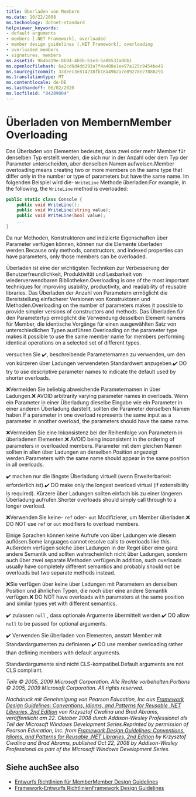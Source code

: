 ```yaml
---
title: Überladen von Membern
ms.date: 10/22/2008
ms.technology: dotnet-standard
helpviewer_keywords:
- default arguments
- members [.NET Framework], overloaded
- member design guidelines [.NET Framework], overloading
- overloaded members
- signatures, members
ms.assetid: 964ba19e-8b94-4b5b-b1e3-5a0b531a0bb1
ms.openlocfilehash: 6a2cd6d4dd293a7f4a408e1ee97a125c9454be41
ms.sourcegitcommit: 33deec3e814238fb18a49b2a7e89278e27888291
ms.translationtype: MT
ms.contentlocale: de-DE
ms.lasthandoff: 06/02/2020
ms.locfileid: "84289004"
---
```

# <a name="member-overloading"></a><span data-ttu-id="922c7-102">Überladen von Membern</span><span class="sxs-lookup"><span data-stu-id="922c7-102">Member Overloading</span></span>
<span data-ttu-id="922c7-103">Das Überladen von Elementen bedeutet, dass zwei oder mehr Member für denselben Typ erstellt werden, die sich nur in der Anzahl oder dem Typ der Parameter unterscheiden, aber denselben Namen aufweisen.</span><span class="sxs-lookup"><span data-stu-id="922c7-103">Member overloading means creating two or more members on the same type that differ only in the number or type of parameters but have the same name.</span></span> <span data-ttu-id="922c7-104">Im folgenden Beispiel wird die- `WriteLine` Methode überladen:</span><span class="sxs-lookup"><span data-stu-id="922c7-104">For example, in the following, the `WriteLine` method is overloaded:</span></span>

```csharp
public static class Console {
    public void WriteLine();
    public void WriteLine(string value);
    public void WriteLine(bool value);
    ...
}
```

 <span data-ttu-id="922c7-105">Da nur Methoden, Konstruktoren und indizierte Eigenschaften über Parameter verfügen können, können nur die Elemente überladen werden.</span><span class="sxs-lookup"><span data-stu-id="922c7-105">Because only methods, constructors, and indexed properties can have parameters, only those members can be overloaded.</span></span>

 <span data-ttu-id="922c7-106">Überladen ist eine der wichtigsten Techniken zur Verbesserung der Benutzerfreundlichkeit, Produktivität und Lesbarkeit von wiederverwendbaren Bibliotheken.</span><span class="sxs-lookup"><span data-stu-id="922c7-106">Overloading is one of the most important techniques for improving usability, productivity, and readability of reusable libraries.</span></span> <span data-ttu-id="922c7-107">Das Überladen der Anzahl von Parametern ermöglicht die Bereitstellung einfacherer Versionen von Konstruktoren und Methoden.</span><span class="sxs-lookup"><span data-stu-id="922c7-107">Overloading on the number of parameters makes it possible to provide simpler versions of constructors and methods.</span></span> <span data-ttu-id="922c7-108">Das Überladen für den Parametertyp ermöglicht die Verwendung desselben Element namens für Member, die identische Vorgänge für einen ausgewählten Satz von unterschiedlichen Typen ausführen.</span><span class="sxs-lookup"><span data-stu-id="922c7-108">Overloading on the parameter type makes it possible to use the same member name for members performing identical operations on a selected set of different types.</span></span>

 <span data-ttu-id="922c7-109">versuchen Sie ✔️, beschreibende Parameternamen zu verwenden, um den von kürzeren über Ladungen verwendeten Standardwert anzugeben.</span><span class="sxs-lookup"><span data-stu-id="922c7-109">✔️ DO try to use descriptive parameter names to indicate the default used by shorter overloads.</span></span>

 <span data-ttu-id="922c7-110">❌Vermeiden Sie beliebig abweichende Parameternamen in über Ladungen.</span><span class="sxs-lookup"><span data-stu-id="922c7-110">❌ AVOID arbitrarily varying parameter names in overloads.</span></span> <span data-ttu-id="922c7-111">Wenn ein Parameter in einer Überladung dieselbe Eingabe wie ein Parameter in einer anderen Überladung darstellt, sollten die Parameter denselben Namen haben.</span><span class="sxs-lookup"><span data-stu-id="922c7-111">If a parameter in one overload represents the same input as a parameter in another overload, the parameters should have the same name.</span></span>

 <span data-ttu-id="922c7-112">❌Vermeiden Sie eine Inkonsistenz bei der Reihenfolge von Parametern in überladenen Elementen.</span><span class="sxs-lookup"><span data-stu-id="922c7-112">❌ AVOID being inconsistent in the ordering of parameters in overloaded members.</span></span> <span data-ttu-id="922c7-113">Parameter mit dem gleichen Namen sollten in allen über Ladungen an derselben Position angezeigt werden.</span><span class="sxs-lookup"><span data-stu-id="922c7-113">Parameters with the same name should appear in the same position in all overloads.</span></span>

 <span data-ttu-id="922c7-114">✔️ machen nur die längste Überladung virtuell (wenn Erweiterbarkeit erforderlich ist).</span><span class="sxs-lookup"><span data-stu-id="922c7-114">✔️ DO make only the longest overload virtual (if extensibility is required).</span></span> <span data-ttu-id="922c7-115">Kürzere über Ladungen sollten einfach bis zu einer längeren Überladung aufrufen.</span><span class="sxs-lookup"><span data-stu-id="922c7-115">Shorter overloads should simply call through to a longer overload.</span></span>

 <span data-ttu-id="922c7-116">❌Verwenden Sie keine- `ref` oder- `out` Modifizierer, um Member überladen.</span><span class="sxs-lookup"><span data-stu-id="922c7-116">❌ DO NOT use `ref` or `out` modifiers to overload members.</span></span>

 <span data-ttu-id="922c7-117">Einige Sprachen können keine Aufrufe von über Ladungen wie diesem auflösen.</span><span class="sxs-lookup"><span data-stu-id="922c7-117">Some languages cannot resolve calls to overloads like this.</span></span> <span data-ttu-id="922c7-118">Außerdem verfügen solche über Ladungen in der Regel über eine ganz andere Semantik und sollten wahrscheinlich nicht über Ladungen, sondern auch über zwei separate Methoden verfügen.</span><span class="sxs-lookup"><span data-stu-id="922c7-118">In addition, such overloads usually have completely different semantics and probably should not be overloads but two separate methods instead.</span></span>

 <span data-ttu-id="922c7-119">❌Sie verfügen über keine über Ladungen mit Parametern an derselben Position und ähnlichen Typen, die noch über eine andere Semantik verfügen.</span><span class="sxs-lookup"><span data-stu-id="922c7-119">❌ DO NOT have overloads with parameters at the same position and similar types yet with different semantics.</span></span>

 <span data-ttu-id="922c7-120">✔️ zulassen `null` , dass optionale Argumente übermittelt werden.</span><span class="sxs-lookup"><span data-stu-id="922c7-120">✔️ DO  allow `null` to be passed for optional arguments.</span></span>

 <span data-ttu-id="922c7-121">✔️ Verwenden Sie überladen von Elementen, anstatt Member mit Standardargumenten zu definieren.</span><span class="sxs-lookup"><span data-stu-id="922c7-121">✔️ DO use member overloading rather than defining members with default arguments.</span></span>

 <span data-ttu-id="922c7-122">Standardargumente sind nicht CLS-kompatibel.</span><span class="sxs-lookup"><span data-stu-id="922c7-122">Default arguments are not CLS compliant.</span></span>

 <span data-ttu-id="922c7-123">*Teile © 2005, 2009 Microsoft Corporation. Alle Rechte vorbehalten.*</span><span class="sxs-lookup"><span data-stu-id="922c7-123">*Portions © 2005, 2009 Microsoft Corporation. All rights reserved.*</span></span>

 <span data-ttu-id="922c7-124">*Nachdruck mit Genehmigung von Pearson Education, Inc aus [Framework Design Guidelines: Conventions, Idioms, and Patterns for Reusable .NET Libraries, 2nd Edition](https://www.informit.com/store/framework-design-guidelines-conventions-idioms-and-9780321545619) von Krzysztof Cwalina und Brad Abrams, veröffentlicht am 22. Oktober 2008 durch Addison-Wesley Professional als Teil der Microsoft Windows Development Series.*</span><span class="sxs-lookup"><span data-stu-id="922c7-124">*Reprinted by permission of Pearson Education, Inc. from [Framework Design Guidelines: Conventions, Idioms, and Patterns for Reusable .NET Libraries, 2nd Edition](https://www.informit.com/store/framework-design-guidelines-conventions-idioms-and-9780321545619) by Krzysztof Cwalina and Brad Abrams, published Oct 22, 2008 by Addison-Wesley Professional as part of the Microsoft Windows Development Series.*</span></span>

## <a name="see-also"></a><span data-ttu-id="922c7-125">Siehe auch</span><span class="sxs-lookup"><span data-stu-id="922c7-125">See also</span></span>

- [<span data-ttu-id="922c7-126">Entwurfs Richtlinien für Member</span><span class="sxs-lookup"><span data-stu-id="922c7-126">Member Design Guidelines</span></span>](member.md)
- [<span data-ttu-id="922c7-127">Framework-Entwurfs Richtlinien</span><span class="sxs-lookup"><span data-stu-id="922c7-127">Framework Design Guidelines</span></span>](index.md)
